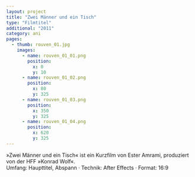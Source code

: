 ```yaml
---
layout: project
title: "Zwei Männer und ein Tisch"
type: "Filmtitel"
additional: "2011"
category: ani
pages:
  - thumb: rouven_01.jpg
    images:
      - name: rouven_01_01.png
        position:
          x: 0
          y: 10
      - name: rouven_01_02.png
        position:
          x: 80
          y: 325
      - name: rouven_01_03.png
        position:
          x: 350
          y: 325
      - name: rouven_01_04.png
        position:
          x: 620
          y: 325
---
```

»Zwei Männer und ein Tisch« ist ein Kurzfilm von Ester Amrami, produziert von der HFF »Konrad Wolf«.  
Umfang: Haupttitel, Abspann · Technik: After Effects · Format: 16:9

